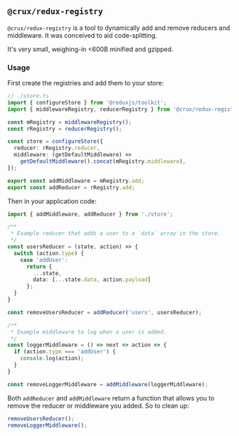 ## `@crux/redux-registry`

`@crux/redux-registry` is a tool to dynamically add and remove reducers and middleware. It was conceived to aid code-splitting.

It's very small, weighing-in <600B minified and gzipped.

### Usage

First create the registries and add them to your store:


```ts
// ./store.ts
import { configureStore } from '@reduxjs/toolkit';
import { middlewareRegistry, reducerRegistry } from '@crux/redux-registry';

const mRegistry = middlewareRegistry();
const rRegistry = reducerRegistry();

const store = configureStore({
  reducer: rRegistry.reducer,
  middleware: (getDefaultMiddleware) =>
    getDefaultMiddleware().concat(mRegistry.middleware),
});

export const addMiddleware = mRegistry.add;
export const addReducer = rRegistry.add;
```

Then in your application code:

```ts
import { addMiddleware, addReducer } from './store';

/**
 * Example reducer that adds a user to a `data` array in the store.
 */
const usersReducer = (state, action) => {
  switch (action.type) {
    case 'addUser':
      return {
        ...state,
        data: [...state.data, action.payload]
      };
  }
}

const removeUsersReducer = addReducer('users', usersReducer);

/**
 * Example middleware to log when a user is added.
 */ 
const loggerMiddleware = () => next => action => {
  if (action.type === 'addUser') {
    console.log(action);
  }
}

const removeLoggerMiddleware = addMiddleware(loggerMiddleware);
```

Both `addReducer` and `addMiddleware` return a function that allows you to remove the reducer or middleware you added. So to clean up:

```ts
removeUsersReducer();
removeLoggerMiddleware();
```